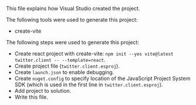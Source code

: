 This file explains how Visual Studio created the project.

The following tools were used to generate this project:
- create-vite

The following steps were used to generate this project:
- Create react project with create-vite: `npm init --yes vite@latest twitter.client -- --template=react`.
- Create project file (`twitter.client.esproj`).
- Create `launch.json` to enable debugging.
- Create `nuget.config` to specify location of the JavaScript Project System SDK (which is used in the first line in `twitter.client.esproj`).
- Add project to solution.
- Write this file.
